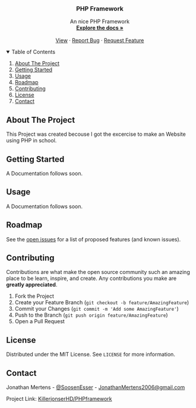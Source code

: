 <br />
<p align="center">

  <h3 align="center">PHP Framework</h3>

  <p align="center">
    An nice PHP Framework
    <br />
    <a href="https://github.com/KillerjonserHD/PHPframework/"><strong>Explore the docs »</strong></a>
    <br />
    <br />
    <a href="https://github.com/KillerjonserHD/PHPframework/">View</a>
    ·
    <a href="https://github.com/KillerjonserHD/PHPframework/issues">Report Bug</a>
    ·
    <a href="https://github.com/KillerjonserHD/PHPframework/issue">Request Feature</a>
  </p>
</p>


<details open="open">
  <summary>Table of Contents</summary>
  <ol>
    <li><a href="#about-the-project">About The Project</a></li>
    <li><a href="#getting-started">Getting Started</a></li>
    <li><a href="#usage">Usage</a></li>
    <li><a href="#roadmap">Roadmap</a></li>
    <li><a href="#contributing">Contributing</a></li>
    <li><a href="#license">License</a></li>
    <li><a href="#contact">Contact</a></li>
  </ol>
</details>



<!-- ABOUT THE PROJECT -->
## About The Project

This Project was created becouse I got the excercise to make an Website using PHP in school.


## Getting Started

A Documentation follows soon.


## Usage

A Documentation follows soon.


<!-- ROADMAP -->
## Roadmap

See the [open issues](https://github.com/KillerjonserHD/PHPframework/issue) for a list of proposed features (and known issues).



<!-- CONTRIBUTING -->
## Contributing

Contributions are what make the open source community such an amazing place to be learn, inspire, and create. Any contributions you make are **greatly appreciated**.

1. Fork the Project
2. Create your Feature Branch (`git checkout -b feature/AmazingFeature`)
3. Commit your Changes (`git commit -m 'Add some AmazingFeature'`)
4. Push to the Branch (`git push origin feature/AmazingFeature`)
5. Open a Pull Request



<!-- LICENSE -->
## License

Distributed under the MIT License. See `LICENSE` for more information.



<!-- CONTACT -->
## Contact

Jonathan Mertens - [@SoosenEsser](https://twitter.com/SoosenEsser) - JonathanMertens2006@gmail.com

Project Link: [KillerjonserHD/PHPframework](https://github.com/KillerjonserHD/PHPframework)
